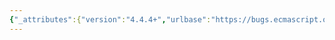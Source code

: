 ```yaml
---
{"_attributes":{"version":"4.4.4+","urlbase":"https://bugs.ecmascript.org/","maintainer":"dherman@mozilla.com"},"bug":{"bug_id":3403,"creation_ts":"2014-12-05 15:21:00 -0800","short_desc":"\"Assert:\" Isn't formally defined in the spec","delta_ts":"2014-12-07 14:35:07 -0800","product":"Draft for 6th Edition","component":"technical issue","version":"Rev 28: October 14, 2014 Draft","rep_platform":"All","op_sys":"All","bug_status":"RESOLVED","resolution":"FIXED","priority":"Normal","bug_severity":"enhancement","everconfirmed":true,"reporter":{"uid":"waldron.rick","name":"Rick Waldron"},"assigned_to":{"uid":"allen","name":"Allen Wirfs-Brock"},"cc":"waldron.rick","long_desc":[{"commentid":10805,"comment_count":0,"who":{"uid":"waldron.rick","name":"Rick Waldron"},"bug_when":"2014-12-05 15:21:38 -0800","thetext":"The \"Assert:\" mechanism should be defined: \n\n1. what happens when the assertion is correct\n2. what happens when the assertion is no correct"},{"commentid":10806,"comment_count":1,"who":{"uid":"allen","name":"Allen Wirfs-Brock"},"bug_when":"2014-12-05 15:27:53 -0800","thetext":"see http://people.mozilla.org/~jorendorff/es6-draft.html#sec-algorithm-conventions \n\nabout 3 paragraphs past the algorithm level outline"},{"commentid":10807,"comment_count":2,"who":{"uid":"waldron.rick","name":"Rick Waldron"},"bug_when":"2014-12-05 15:54:44 -0800","thetext":"For reference.\n\n  A step may assert an invariant condition of its algorithm. Such assertions are used to make explicit algorithmic invariants that would otherwise be implicit. Such assertions add no additional semantic requirements and hence need not be checked by an implementation. They are used simply to clarify algorithms.\n\n\nWhat do you think about adding some words about their actual appearance \"ASSERT: ...\"?"},{"commentid":10809,"comment_count":3,"who":{"uid":"allen","name":"Allen Wirfs-Brock"},"bug_when":"2014-12-06 15:29:31 -0800","thetext":"fixed in rev29 editor's draft"},{"commentid":10906,"comment_count":4,"who":{"uid":"allen","name":"Allen Wirfs-Brock"},"bug_when":"2014-12-07 14:35:07 -0800","thetext":"fixed in rev29"}]}}
---
```

